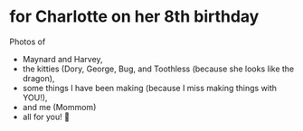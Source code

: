 # for Charlotte on her 8th birthday

Photos of 
- Maynard and Harvey, 
- the kitties (Dory, George, Bug, and Toothless (because she looks like the dragon), 
- some things I have been making (because I miss making things with YOU!), 
- and me (Mommom)
- all for you! 💝
